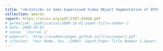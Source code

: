 ```yaml
---
title: "<b>1st</b> in Semi-Supervised Video Object Segmentation of EPIC-Kitchens Dataset Challenges. CVPR 2023."
collection: awards
report: https://arxiv.org/pdf/2307.02010.pdf
# permalink: /publication/2009-10-01-paper-title-number-1
# date: 2009-10-01
# venue: 'Journal 1'
# paperurl: 'http://academicpages.github.io/files/paper1.pdf'
# citation: 'Your Name, You. (2009). &quot;Paper Title Number 1.&quot; <i>Journal 1</i>. 1(1).'
---
```

